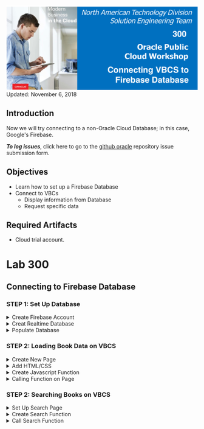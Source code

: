 ![](images/Picture-lab300.png)  
Updated: November 6, 2018

## Introduction

Now we will try connecting to a non-Oracle Cloud Database; in this case, Google's Firebase. 

**_To log issues_**, click here to go to the [github oracle](https://github.com/oracle/learning-library/issues/new) repository issue submission form.

## Objectives

- Learn how to set up a Firebase Database
- Connect to VBCs
  - Display information from Database
  - Request specific data

## Required Artifacts

- Cloud trial account.

# Lab 300

## Connecting to Firebase Database

### **STEP 1**: Set Up Database

<details>
  <summary>Create Firebase Account</summary>
  <br>
  STEPS NEEDED
  
</details>

<details>
  <summary>Creat Realtime Database</summary>
  <br>
  
  Go to the [Firebase Website](https://firebase.google.com/products). Select Realtime Database.<br>
  ![](/images/3-1.png)<br>
  <br>
  Click "Visit Console" then "Add Project".
  ![](/images/3-2.png)<br>
  ![](/images/3-3.png)<br>
  <br>
  Choose a name, leave the default settings for location, make sure all three boxes are checked, then hit Create Project.<br>
  ![](/images/3-4.png)<br>
  <br>
  It will take 10 seconds or so to create, then the page should redirect you to your Database home page. Note that currently, there is no data in our database.<br>
  ![](/images/3-5.png)<br>
  <br>
  First thing we need to do is edit the security rules to allow read write access. Since this is just a test database, it doesn't need to be secure. Go to the Rules tab and simply change read and write to "true". For a real project, you would want more specific rules. Google has documentation on how to create more complex rules [here](https://firebase.google.com/docs/database/security). <br>
  ![](/images/3-12.png)<br>
  
</details>

<details>
  <summary>Populate Database</summary>
  <br>
  
  Now, inside this GitHub repository, navigate to the "resources" directory and download the bookList.json file. Open it inside VCode or your preferred text editor. Note the structure is of several book objects identified by ISBN. <br>
  ![](/images/3-6.png)<br>
  <br>
  Go back to the Data tab of your Database. Near the top right, hit the three dots dropdown, then "Import JSON".<br>
  ![](/images/3-7.png)<br>
  <br>
  Import the bookList.json file.<br>
  ![](/images/3-8.png)<br>
  <br>
  Your database should populate with the information from the file.<br>
  ![](/images/3-9.png)<br>
  <br>
  To test that everything is set up correctly, enter the shown url for the Database /books.json into a browser.<br>
  ![](/images/3-10.png)<br>
  ```
  https://projectname-XXXXX.firebaseio.com/books.json
  ```
  A list of the books and all their info should be shown. <br>
  ![](/images/3-11.png)<br>
  <br>

  Sidenote: If the formatting of your data looks different, add the JSON Viewer extension to your Chrome browser: https://chrome.google.com/webstore/detail/json-viewer/gbmdgpbipfallnflgajpaliibnhdgobh?hl=en-US.

</details>
  

### **STEP 2**: Loading Book Data on VBCS

<details>
  <summary>Create New Page</summary>
  <br>
  
  First thing we want to do is create another page, this one called book-catalog, on which we will display our book descriptions and images. Right click on main-start and hit `Duplicate`, then right click on the copy to rename it `book-catalog`. On the Design view of the page, click on the "Welcome to the Home Page" heading, then hit the trash can icon in the bottom left of the right bar to delete the component.<br>
![](/images/3-25.png)<br>
<br>
Now we have to update the tab bar to include this new page. Go to the code view for the page and look for the "oj-tab-bar-XXXXXXXXX-X" item. Inside that you should see two oj-tab-bar-XXXXXXXXX-X-tab-X items. Copy the code for the first tab (the one with dull formatting) and paste it right below the code for the second tab. Rename the tab "Catalog" and change the listener to clickCatalogTab (though this event does not yet exist. Finally, change the first tab's style to bright, so only the third tab is dull.<br>
![](/images/3-26.png)<br>
<br>
You could have gone to customize the tab bar on the Design view and hit the plus sign to the right of the title `Tabs` in the customization bar, but this would not have copied the style or the listener.<br>
<br>
Repeat this process for the other pages, but on the other pages, the Catalog tab should have bright styling. <br>
![](/images/3-27.png)<br>
<br>  
Now we just need to create our action chain navigateCatalogPage (created at the flow level) and our event clickCatalogTab (created for each page) and we are good to go. Double check that you can navigate between all three pages.<br>
  
</details>

<details>
  <summary>Add HTML/CSS</summary>
  <br>
  
    Now that our database has been set up, we'll need to connect it to VBCS. We'll be using this database information to populate one of our pages with images and descriptions of books, so the first thing we need to do is to come up with a layout of how we want our page to look. For this lab, we'll format the page with a left-side column to display book images and a right-side column to display the book information.<br>
  
  Let's create this layout by adding the HTML structure to our new book-catalog page. Navigate to the `Code` view of the page, and copy and paste this HTML code and add it at the very end:<br>

  ```
  <div class="row">
     <div class="column"> <div id="leftColumn"></div> </div>
     <div class="column"> <div id="rightColumn"></div> </div>
</div>
  ```
  <br>
  
  With the HTML in place, we can next add the css for the two columns to style them properly:
  
  ```
    .column {
      float: left;
      width: 35%;
  }

  .row:after {
      content: "";
      display: table;
      clear: both;
  }
  ```
  ![](/images/3-d1.png)<br>
  <br>
  
  With these 2 div objects properly set up, we'll be able to identify where the javascript should populate the images and descriptions. Let's move on to the actual function.<br>
  
</details>

<details>
  <summary>Create Javascript Function</summary>
  <br>
  VBCS requires that functions be written in a very particular way. You will see the base outline for this already here.<br>

![](/images/3-14.png)<br>
<br>

The outermost function will return a PageModule object to VBCS; it sends all of the module functions we create to VBCS so we can more easily access them in other components. Each module can be treated like a separate Javascript file.<br>

To define a module, use this format:
```
PageModule.prototype.functionName = function () { OUR CODE HERE };
```
Our functions will look like:
```
define([], function() {
  'use strict';

  var PageModule = function PageModule() {};
  PageModule.prototype.functionOne = function () { OUR CODE HERE };
  PageModule.prototype.functionTwo = function () { OUR CODE HERE };
  PageModule.prototype.functionThree = function () { OUR CODE HERE };

  return PageModule;
});
```
To get started, let's set up the module that will load the book descriptions. <br>
```
define([], function() {
  'use strict';

  var PageModule = function PageModule() {};
  
  PageModule.prototype.loadDescriptions = function () {
    //code here
  };

  return PageModule;
});
```
Then we want to grab the rightcolumn so that we can append elements to that part of the page. Put this in the "code here" section.
```
const app = document.getElementById('rightColumn');
```
Now we are ready to make our GET request to our database. Make sure to replace the url below with the url for your database.
```
var request = new XMLHttpRequest();
request.open('GET', 'https://projectname-XXXXXX.firebaseio.com/books.json', true);
```
We want to peform some actions once this request is made.
```
request.onload = function () {
  //actions to perform once request is made
}
```
Before we can do anything with the response, we have to parse it as a JSON. Put this code inside the request.onload function.
```
var data = JSON.parse(this.response);
```
Right below that, put this code. It will run desired actions if the request is a success, and return an error if there's a problem.
```
if (request.status >= 200 && request.status < 400) {
  //actions to perform on successful request
}
else {
  const errorMessage = document.createElement('marquee');
  errorMessage.textContent = "Request failed.";
  app.appendChild(errorMessage);
}
```
Next we are going to run through the children of the JSON response and add each entry as a line on our webpage. We'll also add a horizontal rule between each, and use a blank image to add some space between book descriptions.
```
      if (request.status >= 200 && request.status < 400) {
        Object.keys(data).forEach(result => {
          const line = document.createElement('hr');
          app.appendChild(line);
            
          const title = document.createElement('p');
          title.textContent = data[result].title;
          app.appendChild(title);
          const author = document.createElement('p');
          author.textContent = data[result].author;
          app.appendChild(author);
          const ISBN = document.createElement('p');
          ISBN.textContent = result;
          app.appendChild(ISBN);
          const genre = document.createElement('p');
          genre.textContent = data[result].genre;
          app.appendChild(genre);
          const published = document.createElement('p');
          published.textContent = data[result].publish_date;
          app.appendChild(published);
          const publisher = document.createElement('p');
          publisher.textContent = data[result].publisher;
          app.appendChild(publisher);
            
          const space = document.createElement('img');
          space.src = "https://i.imgur.com/gAYM6Ws.png?3";
          app.appendChild(space);
        });
      }
```
Finally, all together:
```
PageModule.prototype.loadDescriptions = function () {
            
      const app = document.getElementById('rightColumn');      

      var request = new XMLHttpRequest();
      request.open('GET', 'https://asset-bdf37.firebaseio.com/results.json', true);

      request.onload = function () {
        // Begin accessing JSON data here
        var data = JSON.parse(this.response);
        if (request.status >= 200 && request.status < 400) {
          Object.keys(data).forEach(result => {
            const line = document.createElement('hr');
            app.appendChild(line);
            
            const title = document.createElement('p');
            title.textContent = data[result].title;
            app.appendChild(title);
            const author = document.createElement('p');
            author.textContent = data[result].author;
            app.appendChild(author);
            const ISBN = document.createElement('p');
            ISBN.textContent = result;
            app.appendChild(ISBN);
            const genre = document.createElement('p');
            genre.textContent = data[result].genre;
            app.appendChild(genre);
            const published = document.createElement('p');
            published.textContent = data[result].publish_date;
            app.appendChild(published);
            const publisher = document.createElement('p');
            publisher.textContent = data[result].publisher;
            app.appendChild(publisher);
            
            const space = document.createElement('img');
            space.src = "https://i.imgur.com/gAYM6Ws.png?3";
            app.appendChild(space);
          });
        }
        else {
          const errorMessage = document.createElement('marquee');
          errorMessage.textContent = "Request failed.";
          app.appendChild(errorMessage);
        }
      }

      request.send();
    };
```
Careful with your brackets here; it's easy to get one too many or one too few. <br>
</details>

<details>
  <summary>Calling Function on Page</summary>
  <br>
  
  We want this function to be called whenever the page loads. Go to `Events` on the left sidebar for the Catalog page.<br>
Click `Create Event Listener`, then under `Lifecycle Events`, select `vbEnter`. This will be an event that runs whenever the page loads.<br>
![](/images/3-15.png)<br>
<br>
Hit the + sign next to Page Action Chains to create a new action chain. Name this runLoadDescriptions.<br>
![](/images/3-16.png)<br>
<br>
Click on the name of your event, then on the right side hit the link to open the action chain editor.<br>
![](/images/3-17.png)<br>
<br>
Drag "Call Module Function" onto the plus sign.<br>
![](/images/3-18.png)<br>
<br>
Select Module Function. You should see a Page Function named loadDescriptions in the list. Select it, and you should be good to go.<br>
![](/images/3-19.png)<br>
<br>
Test the page, and the books should appear on the Catalog page. <br>
![](/images/3-20.png)<br>
<br>
Now we are going to create our other module, loadImages. The process is basically the same, except we are appending images instead of text.<br>
Insert this code alongside the first module:

```
  PageModule.prototype.loadImages = function() {
    const app = document.getElementById('leftColumn');

    var request = new XMLHttpRequest();
    request.open('GET', 'https://asset-bdf37.firebaseio.com/results.json', true);

    request.onload = function () {
      // Begin accessing JSON data here
      var data = JSON.parse(this.response);
      if (request.status >= 200 && request.status < 400) {
        Object.keys(data).forEach(result => {
          const bookCovers = document.createElement('img');
          bookCovers.src = data[result].image_url;
          console.log(result);
          app.appendChild(bookCovers);
          const p = document.createElement('p');
          p.textContent = "\n";
          app.appendChild(p);
        });
      }
      else {
        const errorMessage = document.createElement('marquee');
        errorMessage.textContent = "Request failed.";
        app.appendChild(errorMessage);
      }
    }

    request.send();
  };
```

Add another action change under vbEnter, this one called `runLoadImages`. Set it up the same as runLoadDescriptions, with this one calling the loadImages module.<br>
<br>
Test the page one more time, and we should see the book covers to the left of the book descriptions. <br>
![](/images/3-21.png)<br>
<br>
Great job!
</details>

### **STEP 2**: Searching Books on VBCS

<details>
  <summary>Set Up Search Page </summary>
  <br>
  
    Let's review what we've done until this point. So far, we've built our web application, created a Firebase database and populated it with information, and wrote custom Javascript to extract data from our database URL. We invoked those functions and had them run at page load time, and we were able to display book images and descriptions on our catalog page. Great! But what if we want to display books based on a user search? That takes a bit of extra work. We'll need to first capture the user's input, and then parse our JSON object accordingly.<br>
  
  First create a third page for this website's search functionality. We'll call it "search". Duplicate `main-start` and rename the copy `search`.<br> 
Change "Welcome to the Home page." to say "Search". Drag and drop a `user input` box for the user to type in their search term, followed by a `button` for running that search. Click on the `Input Text` label and change it to say "Genre:". Let's also drag over a button to the right of the input text. Change the text of the button to "search".<br> 
 
 ![](/images/3-ds3.png)<br>
<br>

Note, however, that we only have three tabs; we need to make one more tab for the new page.<br>
Briefly,<br>
-Copy and paste code for a new tab in each page.<br>
-Change the tab name to "Search" and the onclick listener to clickSearchTab.<br>
-Create an action chain navigateSearchPage at the flow level.<br>
-Create an event listener on each page called clickSearchTab.<br>
Review Step 2. if you want more specific instructions. 

 ![](/images/3-30.png)<br>
<br>
 
  Now that we've finished our simple layout, we need to save the user's input into a variable. On the left side click the (x) icon to open up `Variables` page. Create a new variable and call it "genre".<br>
 
 ![](/images/david-search-5.png)<br>
<br>
 
 Go back to the search page and click on the text input box. Under `Data`, enter `{{ $page.variables.genre }}`. This saves the value that the user types into our genre variable.
 
 ![](/images/david-search-6.png)<br>
<br>
</details>

<details>
  <summary> Create Search Function </summary>
  <br>
  
  Next, let's copy over the Javascript code. Under the `JS` tab of our catalog page, copy and paste the two slightly modified functions below onto our search page. 
 
 ```
   PageModule.prototype.loadDescriptions = function (inputGenre) { // our function now takes in a "genre" input

        const app = document.getElementById('rightColumn');      

        var request = new XMLHttpRequest();
        request.open('GET', 'https://asset-bdf37.firebaseio.com/results.json', true);

        request.onload = function () {
          // Begin accessing JSON data here
          var data = JSON.parse(this.response);
          if (request.status >= 200 && request.status < 400) {
            Object.keys(data).forEach(result => {     
              if(data[result].genre == inputGenre){ // we'll only want to display descriptions for a specific genre
                const line = document.createElement('hr');
                app.appendChild(line);

                const title = document.createElement('p');
                title.textContent = data[result].title;
                app.appendChild(title);
                const author = document.createElement('p');
                author.textContent = data[result].author;
                app.appendChild(author);
                const ISBN = document.createElement('p');
                ISBN.textContent = result;
                app.appendChild(ISBN);
                const genre = document.createElement('p');
                genre.textContent = data[result].genre;
                app.appendChild(genre);
                const published = document.createElement('p');
                published.textContent = data[result].publish_date;
                app.appendChild(published);
                const publisher = document.createElement('p');
                publisher.textContent = data[result].publisher;
                app.appendChild(publisher);

                const space = document.createElement('img');
                space.src = "https://i.imgur.com/gAYM6Ws.png?3";
                app.appendChild(space);
              }
            });
          }
          else {
            const errorMessage = document.createElement('marquee');
            errorMessage.textContent = "Request failed.";
            app.appendChild(errorMessage);
          }
        }
        request.send();
      }; 
 ```
 
 ```
   PageModule.prototype.loadImages = function(inputGenre) { // our function now takes in a "genre" input
        const app = document.getElementById('leftColumn');

        var request = new XMLHttpRequest();
        request.open('GET', 'https://asset-bdf37.firebaseio.com/results.json', true);

        request.onload = function () {
          // Begin accessing JSON data here
          var data = JSON.parse(this.response);
          if (request.status >= 200 && request.status < 400) {
            Object.keys(data).forEach(result => {
              if(data[result].genre == inputGenre){ // we'll only want to display images for a specific genre
                const bookCovers = document.createElement('img');
                bookCovers.src = data[result].image_url;
                console.log(result);
                app.appendChild(bookCovers);
                const p = document.createElement('p');
                p.textContent = "\n";
                app.appendChild(p);
              }
            });
          }
          else {
            const errorMessage = document.createElement('marquee');
            errorMessage.textContent = "Request failed.";
            app.appendChild(errorMessage);
          }
        }

        request.send();
      };
 ```
 
 ![](/images/david-search-7.png)<br>
<br>
</details>

<details>
  <summary> Call Search Function </summary>
  <br>
  
  Now that we have our logic, let's bind this logic to an action. Under Designer view, click the Search button. Under the `Events` tab, click `New Event -> Quick Start Click`. 
 
 ![](/images/david-search-8.png)<br>
<br>
 
 An action chain window has popped up. Drag over a `Call Module Function`. Click `Select Module Function`. Under "Page Functions", select our `loadImages` function.<br>
 
 ![](/images/david-search-9.png)<br>
<br>

Recall that our function now takes in a paramter, so on the right side under `Input Paramters`, map `inputGenre` to our `Genre` variable. Click `save`.<br> 

![](/images/david-search-10.png)<br>
<br>

 Now perform the same steps for the `loadDescriptions` function (drag another module function in for the loadDescriptions function, and bind the paramters to the function). The end action chain should look like this: <br>

 ![](/images/david-search-11.png)<br>
<br>

 Let's test our page out. Click the `Live` button at the top right corner. Enter in `Fantasy` and hit search. Our website now loads all the books with the fantasy genre! <i>(If the search button displays at the bottom of the page instead of the top, re-order the left-column and right-column HTML divs to the end of your page HTML code).</i>
 
 ![](/images/3-ds12.png)<br>
<br>
 
Try hitting the search button again. Uh oh, looks like the page is getting populated with the same books every time someone hits search. 

![](/images/david-search-13.png)<br>
<br>

We'll fix this by first removing the book images/descriptions every time someone hits search before loading the new images/descriptions.<br>
 
 Go to the `js` tab, and paste in the following function that will clear the book images/descriptions:
 
 ```
  PageModule.prototype.resetPage = function () {
      const col1 = document.getElementById('leftColumn');
      const col2 = document.getElementById('rightColumn');
      while (col1.firstChild) { // while there are images, remove them
        col1.removeChild(col1.firstChild);
      }
      while (col2.firstChild) { // while there are descriptions, remove them
        col2.removeChild(col2.firstChild);
      }
    };
 ```
![](/images/david-search-14.png)<br>
<br>

With this new function added, navigate to our action chain that invokes the loadImage and loadDescription functions. Add a new `module function` that calls on the resetPage function.

![](/images/david-search-15.png)<br>
<br>

![](/images/david-search-16.png)<br>
<br>

![](/images/david-search-21.png)<br>
<br>

Now go back to the `Designer` view, click the submit button, and bind this action chain to whenever someone clicks the search button. There are now three actions within this action chain. One to remove any previous search results, one to load descriptions, and the last to load images.

![](/images/david-search-17.png)<br>
<br>

Try loading the page again. It works! We have now successfully implemented the search functionality.
</details>

